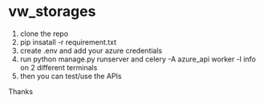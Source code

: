 # vw_storages

1. clone the repo
2. pip insatall -r requirement.txt
3. create .env and add your azure credentials
4. run python manage.py runserver and celery -A azure_api worker -l info on 2 different terminals
5. then you can test/use the APIs

Thanks
